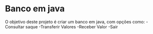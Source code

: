 # Banco em java
O objetivo deste projeto é criar um banco em java, com opções como:
-Consultar saque
-Transferir Valores
-Receber Valor
-Sair
